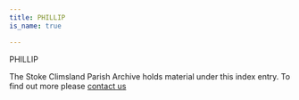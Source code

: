 ```yaml
---
title: PHILLIP
is_name: true

---
```


PHILLIP


The Stoke Climsland Parish Archive holds material under this index entry. To find out more please [contact us](/contact/)
